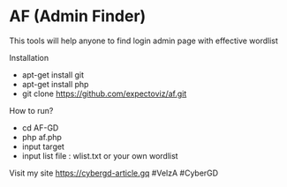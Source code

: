 # AF (Admin Finder)
This tools will help anyone to find login admin page with effective wordlist

Installation

- apt-get install git
- apt-get install php
- git clone https://github.com/expectoviz/af.git

How to run?

- cd AF-GD
- php af.php
- input target
- input list file : wlist.txt or your own wordlist

Visit my site https://cybergd-article.gq
#VelzA
#CyberGD
